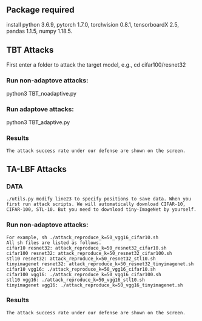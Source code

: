 ## Package required

install python 3.6.9, pytorch 1.7.0, torchvision 0.8.1, tensorboardX 2.5, pandas 1.1.5, numpy 1.18.5.


## TBT Attacks

First enter a folder to attack the target model, e.g., cd cifar100/resnet32

### Run non-adaptove attacks: 
   python3 TBT_noadaptive.py
   
### Run adaptove attacks: 
   python3 TBT_adaptive.py
    

### Results
    The attack success rate under our defense are shown on the screen.


## TA-LBF Attacks

### DATA
    ./utils.py modify line23 to specify positions to save data. When you first run attack scripts. We will automatically download CIFAR-10, CIFAR-100, STL-10. But you need to download tiny-ImageNet by yourself.
    

### Run non-adaptove attacks:
    For example, sh ./attack_reproduce_k=50_vgg16_cifar10.sh
    All sh files are listed as follows.
    cifar10 resnet32: attack_reproduce_k=50_resnet32_cifar10.sh
    cifar100 resnet32: attack_reproduce_k=50_resnet32_cifar100.sh
    stl10 resnet32: attack_reproduce_k=50_resnet32_stl10.sh
    tinyimagenet resnet32: attack_reproduce_k=50_resnet32_tinyimagenet.sh
    cifar10 vgg16: ./attack_reproduce_k=50_vgg16_cifar10.sh
    cifar100 vgg16: ./attack_reproduce_k=50_vgg16_cifar100.sh
    stl10 vgg16: ./attack_reproduce_k=50_vgg16_stl10.sh
    tinyimagenet vgg16: ./attack_reproduce_k=50_vgg16_tinyimagenet.sh
    

### Results
    The attack success rate under our defense are shown on the screen.
